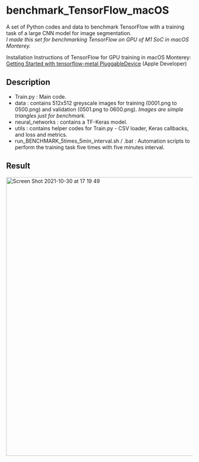 # benchmark_TensorFlow_macOS
A set of Python codes and data to benchmark TensorFlow with a training task of a large CNN model for image segmentation.  
*I made this set for benchmarking TensorFlow on GPU of M1 SoC in macOS Monterey.*  

Installation Instructions of TensorFlow for GPU training in macOS Monterey:  
[Getting Started with tensorflow-metal PluggableDevice](https://developer.apple.com/metal/tensorflow-plugin/) (Apple Developer)  


## Description
- Train.py : Main code.
- data : contains 512x512 greyscale images for training (0001.png to 0500.png) and validation (0501.png to 0600.png). *Images are simple triangles just for benchmark.*
- neural_networks : contains a TF-Keras model. 
- utils : contains helper codes for Train.py - CSV loader, Keras callbacks, and loss and metrics. 
- run_BENCHMARK_5times_5min_interval.sh / .bat : Automation scripts to perform the training task five times with five minutes interval.


## Result



<img width="750" alt="Screen Shot 2021-10-30 at 17 19 49" src="https://user-images.githubusercontent.com/52600509/139525861-4cbb1c9e-9f5f-4b98-ac6c-74da0689813f.png">
